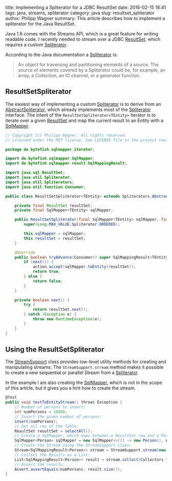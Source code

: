 ﻿title: Implementing a Spliterator for a JDBC ResultSet
date: 2016-02-15 18:41
tags: java, streams, spliterator
category: java
slug: resultset_spliterator
author: Philipp Wagner
summary: This article describes how to implement a spliterator for the Java ResultSet.

[MIT License]: https://opensource.org/licenses/MIT
[SqlMapper]: https://github.com/bytefish/SqlMapper
[Spliterator]: https://docs.oracle.com/javase/8/docs/api/java/util/Spliterator.html
[ResultSet]: https://docs.oracle.com/javase/8/docs/api/java/sql/ResultSet.html

Java 1.8 comes with the Streams API, which is a great feature for writing readable code. I recently needed to 
stream over a JDBC [ResultSet], which requires a custom [Spliterator].

According to the Java documentation a [Spliterator] is:

> An object for traversing and partitioning elements of a source. The source of elements covered by a Spliterator could be, 
> for example, an array, a Collection, an IO channel, or a generator function.

## ResultSetSpliterator ##

[AbstractSpliterator]: https://docs.oracle.com/javase/8/docs/api/java/util/Spliterators.AbstractSpliterator.html

The easiest way of implementing a custom [Spliterator] is to derive from an [AbstractSpliterator], which already implements 
most of the [Spliterator] interface. The intent of the ``ResultSetSpliterator<TEntity>`` iterator is to iterate over a given 
[ResultSet] and map the current result to an Entity with a [SqlMapper].

```java
// Copyright (c) Philipp Wagner. All rights reserved.
// Licensed under the MIT license. See LICENSE file in the project root for full license information.

package de.bytefish.sqlmapper.iterator;

import de.bytefish.sqlmapper.SqlMapper;
import de.bytefish.sqlmapper.result.SqlMappingResult;

import java.sql.ResultSet;
import java.util.Spliterator;
import java.util.Spliterators;
import java.util.function.Consumer;

public class ResultSetSpliterator<TEntity> extends Spliterators.AbstractSpliterator<SqlMappingResult<TEntity>> {

    private final ResultSet resultSet;
    private final SqlMapper<TEntity> sqlMapper;

    public ResultSetSpliterator(final SqlMapper<TEntity> sqlMapper, final ResultSet resultSet) {
        super(Long.MAX_VALUE,Spliterator.ORDERED);

        this.sqlMapper = sqlMapper;
        this.resultSet = resultSet;
    }

    @Override
    public boolean tryAdvance(Consumer<? super SqlMappingResult<TEntity>> action) {
        if (next()) {
            action.accept(sqlMapper.toEntity(resultSet));
            return true;
        } else {
            return false;
        }
    }

    private boolean next() {
        try {
            return resultSet.next();
        } catch (Exception e) {
            throw new RuntimeException(e);
        }
    }
}
```

## Using the ResultSetSpliterator ##

[StreamSupport]: https://docs.oracle.com/javase/8/docs/api/java/util/stream/StreamSupport.html

The [StreamSupport] class provides low-level utility methods for creating and manipulating streams. The ``StreamSupport.stream`` method makes it possible to create a new sequential or parallel Stream from a [Spliterator].

In the example I am also creating the [SqlMapper], which is not in the scope of this article, but it gives you a hint how to create the stream.

```csharp
@Test
public void testToEntityStream() throws Exception {
    // Number of persons to insert:
    int numPersons = 10000;
    // Insert the given number of persons:
    insert(numPersons);
    // Get all row of the Table:
    ResultSet resultSet = selectAll();
    // Create a SqlMapper, which maps between a ResultSet row and a Person entity:
    SqlMapper<Person> sqlMapper = new SqlMapper<>(() -> new Person(), new PersonMap());
    // Create the Stream using the StreamSupport class:
    Stream<SqlMappingResult<Person>> stream = StreamSupport.stream(new ResultSetSpliterator<>(sqlMapper, resultSet), false);
    // Collect the Results as a List:
    List<SqlMappingResult<Person>> result = stream.collect(Collectors.toList());
    // Assert the results:
    Assert.assertEquals(numPersons, result.size());
}
```